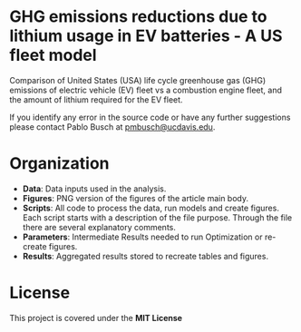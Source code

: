 # GHG emissions reductions due to lithium usage in EV batteries - A US fleet model
Comparison of United States (USA) life cycle greenhouse gas (GHG) emissions of electric vehicle (EV) fleet vs a combustion engine fleet, and the amount of lithium required for the EV fleet.

If you identify any error in the source code or have any further suggestions please contact Pablo Busch at pmbusch@ucdavis.edu.


# Organization

* **Data**: Data inputs used in the analysis. 
* **Figures**: PNG version of the figures of the article main body. 
* **Scripts**: All code to process the data, run models and create figures. Each script starts with a description of the file purpose. Through the file there are several explanatory  comments.  
* **Parameters**: Intermediate Results needed to run Optimization or re-create figures.
* **Results**: Aggregated results stored to recreate tables and figures.



# License
This project is covered under the **MIT License**